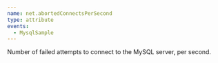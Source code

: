 ```yaml
---
name: net.abortedConnectsPerSecond
type: attribute
events:
  - MysqlSample
---
```


Number of failed attempts to connect to the MySQL server, per second.